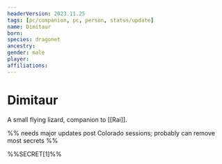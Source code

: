 ```yaml
---
headerVersion: 2023.11.25
tags: [pc/companion, pc, person, status/update]
name: Dimitaur
born:
species: dragonet
ancestry: 
gender: male
player:
affiliations:
---
```

# Dimitaur

A small flying lizard, companion to [[Rai]].

%% needs major updates post Colorado sessions; probably can remove most secrets %%

%%SECRET[1]%%



